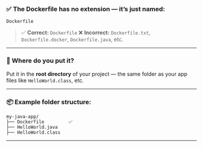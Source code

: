 ### ✅ The Dockerfile has **no extension** — it’s just named:

```
Dockerfile
```

> ✅ **Correct:** `Dockerfile`
> ❌ **Incorrect:** `Dockerfile.txt`, `Dockerfile.docker`, `Dockerfile.java`, etc.

---

### 📁 Where do you put it?

Put it in the **root directory** of your project — the same folder as your app files like `HelloWorld.class`, etc.

---

### 📦 Example folder structure:

```
my-java-app/
├── Dockerfile         ✅
├── HelloWorld.java
├── HelloWorld.class
```

---

